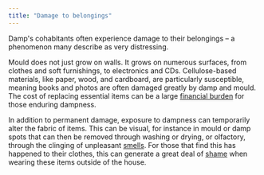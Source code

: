 ```yaml
---
title: "Damage to belongings"
---
```


Damp's cohabitants often experience damage to their belongings – a phenomenon many describe as very distressing.

Mould does not just grow on walls. It grows on numerous surfaces, from clothes and soft furnishings, to electronics and CDs. Cellulose-based materials, like paper, wood, and cardboard, are particularly susceptible, meaning books and photos are often damaged greatly by damp and mould. The cost of replacing essential items can be a large [financial burden](cause-effect-affect/finances) for those enduring dampness. 

In addition to permanent damage, exposure to dampness can temporarily alter the fabric of items. This can be visual, for instance in mould or damp spots that can then be removed through washing or drying, or olfactory, through the clinging of unpleasant [smells](evidence/smell). For those that find this has happened to their clothes, this can generate a great deal of [shame](cause-effect-affect/Shame) when wearing these items outside of the house.
